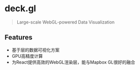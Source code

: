 # deck.gl

> Large-scale WebGL-powered Data Visualization

## Features

* 基于层的数据可视化方案
* GPU高精度计算
* 为React提供高效的WebGL渲染层，能与Mapbox GL很好的融合



